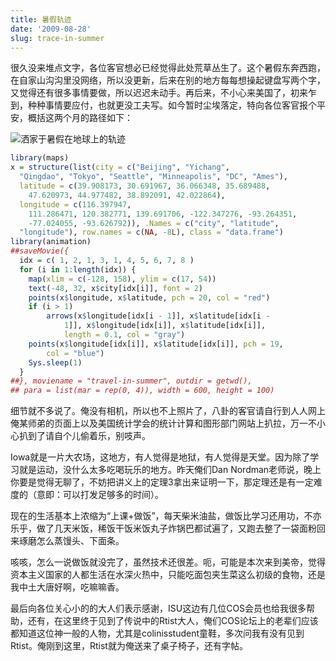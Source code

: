 ```yaml
---
title: 暑假轨迹
date: '2009-08-28'
slug: trace-in-summer
---
```


很久没来堆点文字，各位客官想必已经觉得此处荒草丛生了。这个暑假东奔西跑，在自家山沟沟里没网络，所以没更新，后来在别的地方每每想操起键盘写两个字，又觉得还有很多事情要做，所以迟迟未动手。再后来，不小心来美国了，初来乍到，种种事情要应付，也就更没工夫写。如今暂时尘埃落定，特向各位客官报个平安，概括这两个月的路径如下：

![洒家于暑假在地球上的轨迹](http://i.imgur.com/cYkoL3X.gif)

```r
library(maps)
x = structure(list(city = c("Beijing", "Yichang",
  "Qingdao", "Tokyo", "Seattle", "Minneapolis", "DC", "Ames"),
  latitude = c(39.908173, 30.691967, 36.066348, 35.689488,
    47.620973, 44.977482, 38.892091, 42.022864),
  longitude = c(116.397947,
    111.286471, 120.382771, 139.691706, -122.347276, -93.264351,
    -77.024055, -93.626792)), .Names = c("city", "latitude",
  "longitude"), row.names = c(NA, -8L), class = "data.frame")
library(animation)
##saveMovie({
  idx = c( 1, 2, 1, 3, 1, 4, 5, 6, 7, 8 )
  for (i in 1:length(idx)) {
    map(xlim = c(-128, 158), ylim = c(17, 54))
    text(-48, 32, x$city[idx[i]], font = 2)
    points(x$longitude, x$latitude, pch = 20, col = "red")
    if (i > 1)
        arrows(x$longitude[idx[i - 1]], x$latitude[idx[i -
            1]], x$longitude[idx[i]], x$latitude[idx[i]],
            length = 0.1, col = "gray")
    points(x$longitude[idx[i]], x$latitude[idx[i]], pch = 19,
        col = "blue")
    Sys.sleep(1)
  }
##}, moviename = "travel-in-summer", outdir = getwd(),
## para = list(mar = rep(0, 4)), width = 600, height = 100)
```

细节就不多说了。俺没有相机，所以也不上照片了，八卦的客官请自行到人人网上俺某师弟的页面上以及美国统计学会的统计计算和图形部门网站上扒拉，万一不小心扒到了请自个儿偷着乐，别吱声。

Iowa就是一片大农场，这地方，有人觉得是地狱，有人觉得是天堂。因为除了学习就是运动，没什么太多吃喝玩乐的地方。昨天俺们Dan Nordman老师说，晚上你要是觉得无聊了，不妨把讲义上的定理3拿出来证明一下，那定理还是有一定难度的（意即：可以打发足够多的时间）。

现在的生活基本上浓缩为“上课+做饭”，每天柴米油盐，做饭比学习还用功，不亦乐乎，做了几天米饭，稀饭干饭米饭丸子炸锅巴都试遍了，又跑去整了一袋面粉回来琢磨怎么蒸馒头、下面条。

咳咳，怎么一说做饭就没完了，虽然技术还很差。呃，可能是本次来到美帝，觉得资本主义国家的人都生活在水深火热中，只能吃面包夹生菜这么初级的食物，还是我中土大唐好啊，吃嘛嘛香。

最后向各位关心小的的大人们表示感谢，ISU这边有几位COS会员也给我很多帮助，还有，在这里终于见到了传说中的Rtist大人，俺们COS论坛上的老辈们应该都知道这位神一般的人物，尤其是colinisstudent童鞋，多次问我有没有见到Rtist。俺刚到这里，Rtist就为俺送来了桌子椅子，还有字帖。
